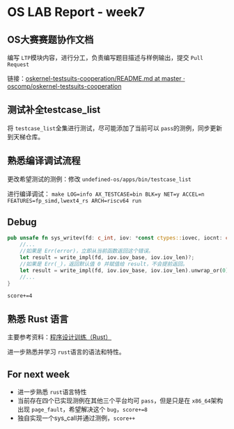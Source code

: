 # OS LAB Report - week7

## OS大赛赛题协作文档

编写 `LTP`模块内容，进行分工，负责编写题目描述与样例输出，提交 `Pull Request`

链接：[oskernel-testsuits-cooperation/README.md at master · oscomp/oskernel-testsuits-cooperation](https://github.com/oscomp/oskernel-testsuits-cooperation/blob/master/README.md)

## 测试补全testcase_list

将 `testcase_list`全集进行测试，尽可能添加了当前可以 `pass`的测例，同步更新到天梯仓库。

## 熟悉编译调试流程

更改希望测试的测例：修改 `undefined-os/apps/bin/testcase_list`

进行编译调试： `make LOG=info AX_TESTCASE=bin BLK=y NET=y ACCEL=n FEATURES=fp_simd,lwext4_rs ARCH=riscv64 run`

## Debug

```rust
pub unsafe fn sys_writev(fd: c_int, iov: *const ctypes::iovec, iocnt: c_int) -> ctypes::ssize_t {
    //...
    //如果是 Err(error)，立即从当前函数返回这个错误。
    let result = write_impl(fd, iov.iov_base, iov.iov_len)?;
    //如果是 Err(_)，返回默认值 0 并赋值给 result，不会提前返回。
    let result = write_impl(fd, iov.iov_base, iov.iov_len).unwrap_or(0);
    //...
}
```

`score+=4`

## 熟悉 Rust 语言

主要参考资料：[程序设计训练（Rust）](https://lab.cs.tsinghua.edu.cn/rust/)

进一步熟悉并学习 `rust`语言的语法和特性。

## For next week

- 进一步熟悉 `rust`语言特性
- 当前存在四个已实现测例在其他三个平台均可 `pass`，但是只是在 `x86_64`架构出现 `page_fault`，希望解决这个 `bug`，`score+=8`
- 独自实现一个sys_call并通过测例，`score++`
